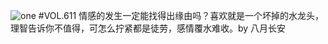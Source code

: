 ![one](http://image.wufazhuce.com/FiUihWzKKjA9nsFWzTwD3u4koAfX)
#VOL.611
情感的发生一定能找得出缘由吗？喜欢就是一个坏掉的水龙头，理智告诉你不值得，可怎么拧紧都是徒劳，感情覆水难收。by 八月长安